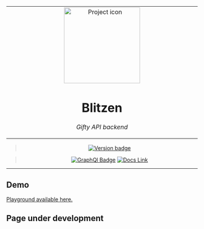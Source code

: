 

<table align="center"><tr><td align="center" width="9999">

<img src="https://s1.static.brasilescola.uol.com.br/be/conteudo/images/as-renas-sao-animais-mesma-familia-veado-alce-5c13bd3222235.jpg" align="center" width="200" alt="Project icon">

# Blitzen

*Gifty API backend*

</td></tr>

</table>    

<div align="center">

> [![Version badge](https://img.shields.io/badge/version-0.1.0-silver.svg)](https://blitzen.brunolcarli.repl.co/graphql/)

>[![GraphQl Badge](https://badgen.net/badge/icon/graphql/pink?icon=graphql&label)](https://blitzen.brunolcarli.repl.co/graphql/)
[![Docs Link](https://badgen.net/badge/docs/github_wiki?icon=github)](https://github.com/brunolcarli/Blitzen/wiki)


</div>

<hr />

## Demo

[Playground available here.](https://blitzen.brunolcarli.repl.co/graphql/)

## Page under development
